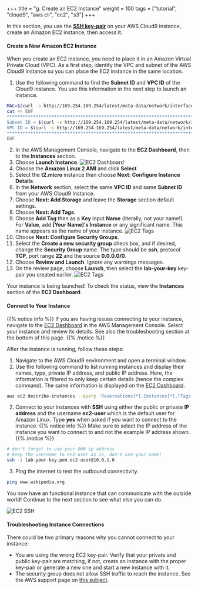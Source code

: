 +++
title = "g. Create an EC2 Instance"
weight = 100
tags = ["tutorial", "cloud9", "aws cli", "ec2", "s3"]
+++

In this section, you use the [**SSH key-pair**](/02-aws-getting-started/05-key-pair-create.html) on your AWS Cloud9 instance, create an Amazon EC2 instance, then access it.

#### Create a New Amazon EC2 Instance

When you create an EC2 instance, you need to place it in an Amazon Virtual Private Cloud (VPC). As a first step, identify the VPC and subnet of the AWS Cloud9 instance so you can place the EC2 instance in the same location.

1. Use the following command to find the **Subnet ID** and **VPC ID** of the Cloud9 instance. You use this information in the next step to launch an instance.

```bash
MAC=$(curl -s http://169.254.169.254/latest/meta-data/network/interfaces/macs/)
cat << EOF
***********************************************************************************
Subnet ID = $(curl -s http://169.254.169.254/latest/meta-data/network/interfaces/macs/$MAC/subnet-id)
VPC ID = $(curl -s http://169.254.169.254/latest/meta-data/network/interfaces/macs/$MAC/vpc-id)
************************************************************************************
EOF
```
2. In the AWS Management Console, navigate to the **EC2 Dashboard**, then to the **Instances** section.
3. Choose **Launch Instance**.
![EC2 Dashboard](/images/introductory-steps/ec2-details.png)
4. Choose the **Amazon Linux 2 AMI** and click **Select**.
5. Select the **t2.micro** instance then choose **Next: Configure Instance Details**.
6. In the **Network** section, select the same **VPC ID** and same **Subnet ID** from your AWS Cloud9 Instance.
7. Choose **Next: Add Storage** and leave the **Storage** section default settings.
8. Choose **Next: Add Tags**.
9. Choose **Add Tag** then as a **Key** input **Name** (literally, not your name!). For **Value**, add **[Your Name]'s Instance** or any significant name. This name appears as the name of your instance.
![EC2 Tags](/images/introductory-steps/ec2-tags.png)
10. Choose **Next: Configure Security Groups**.
11. Select the **Create a new security group** check box, and if desired, change the **Security Group** name. The type should be **ssh**, protocol **TCP**, port range **22** and the source **0.0.0.0/0**.
12. Choose **Review and Launch**. Ignore any warnings messages.
13. On the review page, choose **Launch**, then select the **lab-your-key** key-pair you created earlier.
![EC2 Tags](/images/introductory-steps/ec2-key.png)

Your instance is being launched! To check the status, view the **Instances** section of the **EC2 Dashboard**.

#### Connect to Your Instance

{{% notice info %}}
If you are having issues connecting to your instance, navigate to the [EC2 Dashboard](https://console.aws.amazon.com/ec2) in the AWS Management Console. Select your instance and review its details. See also the troubleshooting section at the bottom of this page.
{{% /notice %}}

After the instance is running, follow these steps:
1. Navigate to the AWS Cloud9 environment and open a terminal window.
2. Use the following command to list running instances and display their names, type, private IP address, and public IP address. Here, the information is filtered to only keep certain details (hence the complex command). The same information is displayed on the [EC2 Dashboard](https://console.aws.amazon.com/ec2).
```bash
aws ec2 describe-instances --query 'Reservations[*].Instances[*].[Tags[?Key==`Name`]| [0].Value,InstanceType, PrivateIpAddress, PublicIpAddress]' --filters Name=instance-state-name,Values=running --output table
```
2. Connect to your instances with **SSH** using either the public or private **IP address** and the username **ec2-user** which is the default user for Amazon Linux. Type **yes** when asked if you want to connect to the instance.
{{% notice info %}}
Make sure to select the IP address of the instance you want to connect to and not the example IP address shown.
{{% /notice %}}
```bash
# don't forget to use your OWN ip address
# keep the username to ec2-user as is, don't use your name!
ssh -i lab-your-key.pem ec2-user@10.0.1.6
```
3. Ping the internet to test the outbound connectivity.
```bash
ping www.wikipedia.org
```

You now have an functional instance that can communicate with the outside world! Continue to the next section to see what else you can do.

![EC2 SSH](/images/introductory-steps/ec2-ssh.png)

#### Troubleshooting Instance Connections

There could be two primary reasons why you cannot connect to your instance:
- You are using the wrong EC2 key-pair. Verify that your private and public key-pair are matching, if not, create an instance with the proper key-pair or generate a new one and start a new instance with it.
- The security group does not allow SSH traffic to reach the instance. See the AWS support page on [this subject](https://aws.amazon.com/premiumsupport/knowledge-center/ec2-linux-ssh-troubleshooting/).



